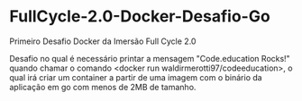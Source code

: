 # FullCycle-2.0-Docker-Desafio-Go
Primeiro Desafio Docker da Imersão Full Cycle 2.0

Desafio no qual é necessário printar a mensagem "Code.education Rocks!" quando chamar o comando <docker run waldirmerotti97/codeeducation>, o qual irá criar um container a partir de uma imagem com o binário da aplicação em go com menos de 2MB de tamanho.
